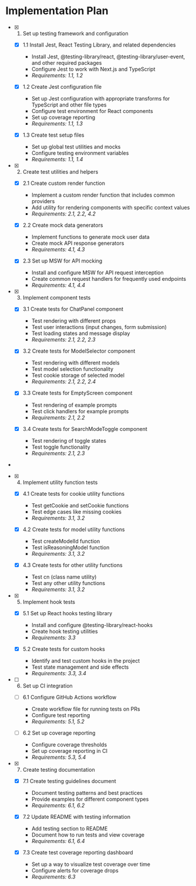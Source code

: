 # Implementation Plan

- [x] 1. Set up testing framework and configuration




  - [x] 1.1 Install Jest, React Testing Library, and related dependencies


    - Install Jest, @testing-library/react, @testing-library/user-event, and other required packages
    - Configure Jest to work with Next.js and TypeScript
    - _Requirements: 1.1, 1.2_

  - [x] 1.2 Create Jest configuration file


    - Set up Jest configuration with appropriate transforms for TypeScript and other file types
    - Configure test environment for React components
    - Set up coverage reporting
    - _Requirements: 1.1, 1.3_

  - [x] 1.3 Create test setup files


    - Set up global test utilities and mocks
    - Configure testing environment variables
    - _Requirements: 1.1, 1.4_

- [x] 2. Create test utilities and helpers




  - [x] 2.1 Create custom render function


    - Implement a custom render function that includes common providers
    - Add utility for rendering components with specific context values
    - _Requirements: 2.1, 2.2, 4.2_

  - [x] 2.2 Create mock data generators


    - Implement functions to generate mock user data
    - Create mock API response generators
    - _Requirements: 4.1, 4.3_

  - [x] 2.3 Set up MSW for API mocking


    - Install and configure MSW for API request interception
    - Create common request handlers for frequently used endpoints
    - _Requirements: 4.1, 4.4_

- [x] 3. Implement component tests




  - [x] 3.1 Create tests for ChatPanel component


    - Test rendering with different props
    - Test user interactions (input changes, form submission)
    - Test loading states and message display
    - _Requirements: 2.1, 2.2, 2.3_


  - [x] 3.2 Create tests for ModelSelector component

    - Test rendering with different models
    - Test model selection functionality
    - Test cookie storage of selected model
    - _Requirements: 2.1, 2.2, 2.4_


  - [x] 3.3 Create tests for EmptyScreen component

    - Test rendering of example prompts
    - Test click handlers for example prompts
    - _Requirements: 2.1, 2.2_



  - [x] 3.4 Create tests for SearchModeToggle component

    - Test rendering of toggle states
    - Test toggle functionality
    - _Requirements: 2.1, 2.3_
-

- [x] 4. Implement utility function tests



  - [x] 4.1 Create tests for cookie utility functions


    - Test getCookie and setCookie functions
    - Test edge cases like missing cookies
    - _Requirements: 3.1, 3.2_

  - [x] 4.2 Create tests for model utility functions


    - Test createModelId function
    - Test isReasoningModel function
    - _Requirements: 3.1, 3.2_

  - [x] 4.3 Create tests for other utility functions


    - Test cn (class name utility)
    - Test any other utility functions
    - _Requirements: 3.1, 3.2_

- [x] 5. Implement hook tests




  - [x] 5.1 Set up React hooks testing library


    - Install and configure @testing-library/react-hooks
    - Create hook testing utilities
    - _Requirements: 3.3_

  - [x] 5.2 Create tests for custom hooks


    - Identify and test custom hooks in the project
    - Test state management and side effects
    - _Requirements: 3.3, 3.4_

- [ ] 6. Set up CI integration



  - [ ] 6.1 Configure GitHub Actions workflow
    - Create workflow file for running tests on PRs
    - Configure test reporting
    - _Requirements: 5.1, 5.2_

  - [ ] 6.2 Set up coverage reporting
    - Configure coverage thresholds
    - Set up coverage reporting in CI
    - _Requirements: 5.3, 5.4_

- [x] 7. Create testing documentation




  - [x] 7.1 Create testing guidelines document


    - Document testing patterns and best practices
    - Provide examples for different component types
    - _Requirements: 6.1, 6.2_

  - [x] 7.2 Update README with testing information


    - Add testing section to README
    - Document how to run tests and view coverage
    - _Requirements: 6.1, 6.4_

  - [x] 7.3 Create test coverage reporting dashboard


    - Set up a way to visualize test coverage over time
    - Configure alerts for coverage drops
    - _Requirements: 6.3_